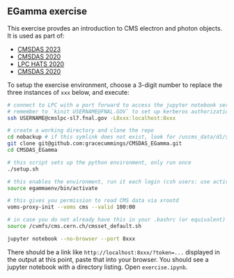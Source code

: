 EGamma exercise
---------------
This exercise provdes an introduction to CMS electron and photon objects. It is used as part of:
 - [CMSDAS 2023](https://twiki.cern.ch/twiki/bin/view/CMS/SWGuideCMSDataAnalysisSchoolLPC2023EGammaShortExercise)
 - [CMSDAS 2020](https://twiki.cern.ch/twiki/bin/view/CMS/SWGuideCMSDataAnalysisSchoolLPC2021EGammaExercise)
 - [LPC HATS 2020](https://twiki.cern.ch/twiki/bin/view/CMS/EGammaHATSatLPC2020)
 - [CMSDAS 2020](https://twiki.cern.ch/twiki/bin/view/CMS/SWGuideCMSDataAnalysisSchoolLPC2020EGammaExercise)

To setup the exercise environment, choose a 3-digit number to replace the three instances of `xxx` below,
and execute:
```bash
# connect to LPC with a port forward to access the jupyter notebook server
# remember to `kinit USERNAME@FNAL.GOV` to set up kerberos authorization before logging in
ssh USERNAME@cmslpc-sl7.fnal.gov -L8xxx:localhost:8xxx

# create a working directory and clone the repo
cd nobackup # if this symlink does not exist, look for /uscms_data/d1/$USER
git clone git@github.com:gracecummings/CMSDAS_EGamma.git
cd CMSDAS_EGamma

# this script sets up the python environment, only run once
./setup.sh

# this enables the environment, run it each login (csh users: use activate.csh)
source egammaenv/bin/activate

# this gives you permission to read CMS data via xrootd
voms-proxy-init --voms cms --valid 100:00

# in case you do not already have this in your .bashrc (or equivalent) please run
source /cvmfs/cms.cern.ch/cmsset_default.sh

jupyter notebook --no-browser --port 8xxx
```
There should be a link like `http://localhost:8xxx/?token=...` displayed in the output at this point, paste that into your browser.
You should see a jupyter notebook with a directory listing. Open `exercise.ipynb`.
